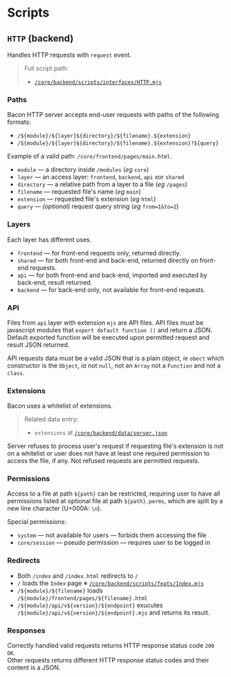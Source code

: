 # Scripts
## `HTTP` (backend)
Handles HTTP requests with `request` event.

> Full script path:
> - [`/core/backend/scripts/interfaces/HTTP.mjs`](/modules/core/backend/scripts/interfaces/HTTP.mjs)

### Paths
Bacon HTTP server accepts end-user requests with paths of the following formats:
- `/${module}/${layer}${directory}/${filename}.${extension}`
- `/${module}/${layer}${directory}/${filename}.${extension}?${query}`

Example of a valid path: `/core/frontend/pages/main.html`.

- `module` — a directory inside `/modules` (*eg* `core`)
- `layer` — an access layer: `frontend`, `backend`, `api` xor `shared`
- `directory` — a relative path from a layer to a file (*eg* `/pages`)
- `filename` — requested file's name (*eg* `main`)
- `extension` — requested file's extension (*eg* `html`)
- `query` — *(optional)* request query string (*eg* `from=1&to=2`)

### Layers
Each layer has different uses.
- `frontend` — for front-end requests only, returned directly.
- `shared` — for both front-end and back-end, returned directly on front-end requests.
- `api` — for both front-end and back-end, imported and executed by back-end, result returned.
- `backend` — for back-end only, not available for front-end requests.

### API
Files from `api` layer with extension `mjs` are API files. API files must be javascript modules that `export default function ()` and return a JSON. Default exported function will be executed upon permitted request and result JSON returned.

API requests data must be a valid JSON that is a plain object, *ie* `obect` which constructor is the `Object`, *ia* not `null`, not an `Array` not a `Function` and not a `class`.

### Extensions
Bacon uses a whitelist of extensions.

> Related data entry:
> - `extensions` at [`/core/backend/data/server.json`](/modules/core/backend/data/server.json)

Server refuses to process user's request if requesting file's extension is not on a whitelist or user does not
have at least one required permission to access the file, if any. Not refused requests are permitted requests.

### Permissions
Access to a file at path `${path}` can be restricted, requiring user to have all permissions listed at optional file at path `${path}.perms`, which are split by a new line character (U+000A: `\n`).

Special permissions:
- `system` — not available for users — forbids them accessing the file
- `core/session` — pseudo permission — requires user to be logged in

### Redirects
- Both `/index` and `/index.html` redirects to `/`
- `/` loads the `Index` page ※ [`/core/backend/scripts/feats/Index.mjs`](/modules/core/backend/scripts/feats/Index.mjs)
- `/${module}/${filename}` loads `/${module}/frontend/pages/${filename}.html`
- `/${module}/api/v${version}/${endpoint}` exucutes `/${module}/api/v${version}/${endpoint}.mjs` and returns its result.

### Responses
Correctly handled valid requests returns HTTP response status code `200 OK`. <br>
Other requests returns different HTTP response status codes and their content is a JSON.